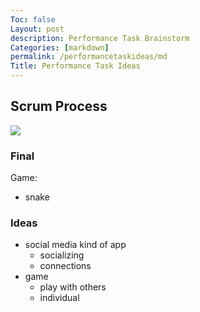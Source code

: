 ```yaml
---
Toc: false
Layout: post
description: Performance Task Brainstorm
Categories: [markdown]
permalink: /performancetaskideas/md
Title: Performance Task Ideas
---
```


## Scrum Process 

![]({{site.baseurl}}/images/ScrumProcess.png)

### Final

Game:
- snake

### Ideas

- social media kind of app
    - socializing
    - connections
- game
    - play with others
    - individual